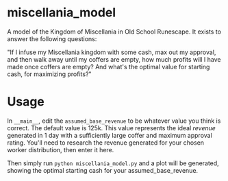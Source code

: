 # miscellania_model
A model of the Kingdom of Miscellania in Old School Runescape. It exists to answer the following questions:

"If I infuse my Miscellania kingdom with some cash, max out my approval, and then walk away until my coffers are empty, how
much profits will I have made once coffers are empty? And what's the optimal value for starting cash, for maximizing profits?"

# Usage
In `__main__`, edit the `assumed_base_revenue` to be whatever value you think is correct. The default value is 125k. This
value represents the ideal *revenue* generated in 1 day with a sufficiently large coffer and maximum approval rating. You'll
need to research the revenue generated for your chosen worker distribution, then enter it here.

Then simply run `python miscellania_model.py` and a plot will be generated, showing the optimal starting cash for your 
assumed_base_revenue.